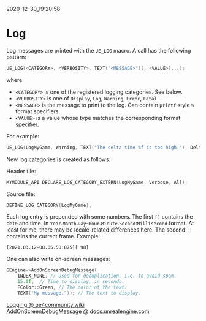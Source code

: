 2020-12-30_19:20:58

# Log

Log messages are printed with the `UE_LOG` macro.
A call has the following pattern:
```cpp
UE_LOG(<CATEGORY>, <VERBOSITY>, TEXT("<MESSAGE>")[, <VALUE>]...);
```

where
- `<CATEGORY>` is one of the registered logging categories. See below.
- `<VERBOSITY>` is one of `Display`, `Log`, `Warning`, `Error`, `Fatal`.
- `<MESSAGE>` is the message to print to the log. Can contain `printf` style `%` format specifiers.
- `<VALUE>` is a value whose type matches the corresponding format specifier.

For example:
```cpp
UE_LOG(LogMyGame, Warning, TEXT("The delta time %f is too high."), DeltaTime);
```

New log categories is created as follows:

Header file:
```cpp
MYMODULE_API DECLARE_LOG_CATEGORY_EXTERN(LogMyGame, Verbose, All);
```

Source file:
```cpp
DEFINE_LOG_CATEGORY(LogMyGame);
```

Each log entry is prepended with some numbers.
The first `[]` contains the date and time.
In `Year`.`Month`.`Day`-`Hour`.`Minute`.`Second`:`Millisecond` format.
At least for me, there may be locale-related differences here.
The second `[]` contains the current frame.
Example:
```
[2021.03.12-08.05.50:875][ 98]
```

One can also write on-screen messages:
```cpp
GEngine->AddOnScreenDebugMessage(
    INDEX_NONE, // Used for deduplication, i.e. to avoid spam.
    15.0f,  // Time to display, in seconds.
    FColor::Green, // The color of the text.
    TEXT("My message.")); // The text to display.
```

[Logging @ ue4community.wiki](https://www.ue4community.wiki/logging-lgpidy6i)  
[AddOnScreenDebugMessage @ docs.unrealengine.com](https://docs.unrealengine.com/4.26/en-US/API/Runtime/Engine/Engine/UEngine/AddOnScreenDebugMessage/1/)  
